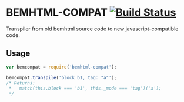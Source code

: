 # BEMHTML-COMPAT [![Build Status](https://secure.travis-ci.org/indutny/bemhtml-compat.png)](http://travis-ci.org/indutny/bemhtml-compat)

Transpiler from old bemhtml source code to new javascript-compatible code.

## Usage

```javascript
var bemcompat = require('bemhtml-compat');

bemcompat.transpile('block b1, tag: "a"');
/* Returns:
 *   match(this.block === 'b1', this._mode === 'tag')('a');
 */
```
